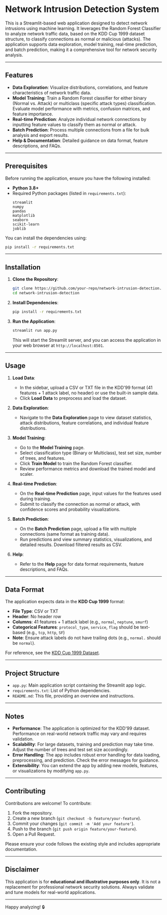 # Network Intrusion Detection System

This is a Streamlit-based web application designed to detect network intrusions using machine learning. It leverages the Random Forest Classifier to analyze network traffic data, based on the KDD Cup 1999 dataset structure, to classify connections as normal or malicious (attacks). The application supports data exploration, model training, real-time prediction, and batch prediction, making it a comprehensive tool for network security analysis.

---

## Features

- **Data Exploration**: Visualize distributions, correlations, and feature characteristics of network traffic data.
- **Model Training**: Train a Random Forest classifier for either binary (Normal vs. Attack) or multiclass (specific attack types) classification. Evaluate model performance with metrics, confusion matrices, and feature importance.
- **Real-time Prediction**: Analyze individual network connections by inputting feature values to classify them as normal or attack.
- **Batch Prediction**: Process multiple connections from a file for bulk analysis and export results.
- **Help & Documentation**: Detailed guidance on data format, feature descriptions, and FAQs.

---

## Prerequisites

Before running the application, ensure you have the following installed:

- **Python 3.8+**
- Required Python packages (listed in `requirements.txt`):
  ```
  streamlit
  numpy
  pandas
  matplotlib
  seaborn
  scikit-learn
  joblib
  ```

You can install the dependencies using:
```bash
pip install -r requirements.txt
```

---

## Installation

1. **Clone the Repository**:
   ```bash
   git clone https://github.com/your-repo/network-intrusion-detection.git
   cd network-intrusion-detection
   ```

2. **Install Dependencies**:
   ```bash
   pip install -r requirements.txt
   ```

3. **Run the Application**:
   ```bash
   streamlit run app.py
   ```

   This will start the Streamlit server, and you can access the application in your web browser at `http://localhost:8501`.

---

## Usage

1. **Load Data**:
   - In the sidebar, upload a CSV or TXT file in the KDD'99 format (41 features + 1 attack label, no header) or use the built-in sample data.
   - Click **Load Data** to preprocess and load the dataset.

2. **Data Exploration**:
   - Navigate to the **Data Exploration** page to view dataset statistics, attack distributions, feature correlations, and individual feature distributions.

3. **Model Training**:
   - Go to the **Model Training** page.
   - Select classification type (Binary or Multiclass), test set size, number of trees, and features.
   - Click **Train Model** to train the Random Forest classifier.
   - Review performance metrics and download the trained model and scaler.

4. **Real-time Prediction**:
   - On the **Real-time Prediction** page, input values for the features used during training.
   - Submit to classify the connection as normal or attack, with confidence scores and probability visualizations.

5. **Batch Prediction**:
   - On the **Batch Prediction** page, upload a file with multiple connections (same format as training data).
   - Run predictions and view summary statistics, visualizations, and detailed results. Download filtered results as CSV.

6. **Help**:
   - Refer to the **Help** page for data format requirements, feature descriptions, and FAQs.

---

## Data Format

The application expects data in the **KDD Cup 1999** format:
- **File Type**: CSV or TXT
- **Header**: No header row
- **Columns**: 41 features + 1 attack label (e.g., `normal`, `neptune`, `smurf`)
- **Categorical Features**: `protocol_type`, `service`, `flag` should be text-based (e.g., `tcp`, `http`, `SF`)
- **Note**: Ensure attack labels do not have trailing dots (e.g., `normal.` should be `normal`).

For reference, see the [KDD Cup 1999 Dataset](http://kdd.ics.uci.edu/databases/kddcup99/kddcup99.html).

---

## Project Structure

- `app.py`: Main application script containing the Streamlit app logic.
- `requirements.txt`: List of Python dependencies.
- `README.md`: This file, providing an overview and instructions.

---

## Notes

- **Performance**: The application is optimized for the KDD'99 dataset. Performance on real-world network traffic may vary and requires validation.
- **Scalability**: For large datasets, training and prediction may take time. Adjust the number of trees and test set size accordingly.
- **Error Handling**: The app includes robust error handling for data loading, preprocessing, and prediction. Check the error messages for guidance.
- **Extensibility**: You can extend the app by adding new models, features, or visualizations by modifying `app.py`.

---

## Contributing

Contributions are welcome! To contribute:

1. Fork the repository.
2. Create a new branch (`git checkout -b feature/your-feature`).
3. Commit your changes (`git commit -m 'Add your feature'`).
4. Push to the branch (`git push origin feature/your-feature`).
5. Open a Pull Request.

Please ensure your code follows the existing style and includes appropriate documentation.

---

## Disclaimer

This application is for **educational and illustrative purposes only**. It is not a replacement for professional network security solutions. Always validate and tune models for real-world applications.

---
Happy analyzing! 🔒
